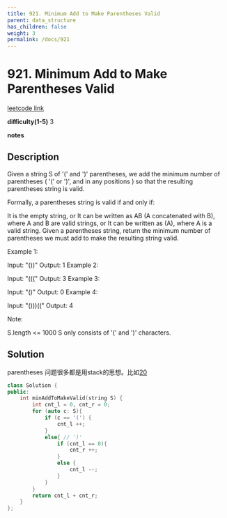 ```yaml
---
title: 921. Minimum Add to Make Parentheses Valid
parent: data_structure
has_children: false
weight: 3
permalink: /docs/921
---
```

# 921. Minimum Add to Make Parentheses Valid
[leetcode link](https://leetcode.com/problems/minimum-add-to-make-parentheses-valid/)

**difficulty(1-5)** 
3

**notes**   


## Description
Given a string S of '(' and ')' parentheses, we add the minimum number of parentheses ( '(' or ')', and in any positions ) so that the resulting parentheses string is valid.

Formally, a parentheses string is valid if and only if:

It is the empty string, or
It can be written as AB (A concatenated with B), where A and B are valid strings, or
It can be written as (A), where A is a valid string.
Given a parentheses string, return the minimum number of parentheses we must add to make the resulting string valid.

 

Example 1:

Input: "())"
Output: 1
Example 2:

Input: "((("
Output: 3
Example 3:

Input: "()"
Output: 0
Example 4:

Input: "()))(("
Output: 4
 

Note:

S.length <= 1000
S only consists of '(' and ')' characters.

## Solution
parentheses 问题很多都是用stack的思想。比如[20](/docs/20)

```c++
class Solution {
public:
    int minAddToMakeValid(string S) {
        int cnt_l = 0, cnt_r = 0;
        for (auto c: S){
            if (c == '(') {
                cnt_l ++;
            }
            else{ // ')'
                if (cnt_l == 0){
                    cnt_r ++;
                }
                else {
                    cnt_l --;
                }
            }
        }
        return cnt_l + cnt_r;
    }
};
```


<!-- 
Default label
{: .label }

Blue label
{: .label .label-blue }

Stable
{: .label .label-green }

New release
{: .label .label-purple }

Coming soon
{: .label .label-yellow }

Deprecated
{: .label .label-red } -->
